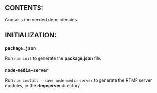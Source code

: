 ## CONTENTS:

  Contains the needed dependencies.




## INITIALIZATION:

### `package.json`
   Run `npm init` to generate the **package.json** file.
   
   
  
### `node-media-server`
  Run `npm install --save node-media-server` to generate the RTMP server modules, in the **rtmpserver** directory.
  
    
